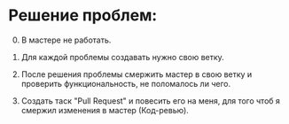 Решение проблем:
======
0. В мастере не работать.

1. Для каждой проблемы создавать нужно свою ветку. 

2. После решения проблемы смержить мастер в свою ветку и проверить функциональность, не поломалось ли чего.

3. Создать таск "Pull Request" и повесить его на меня, для того чтоб я смержил изменения в мастер (Код-ревью).